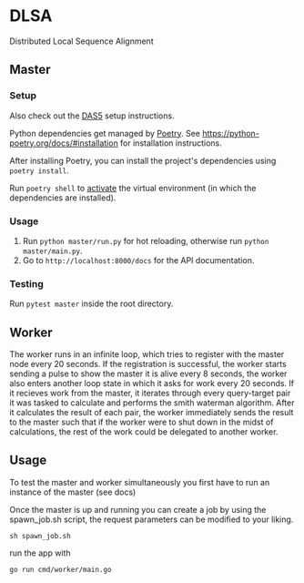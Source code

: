 # DLSA

Distributed Local Sequence Alignment

## Master

### Setup

Also check out the [DAS5](DAS5.md) setup instructions.

Python dependencies get managed by [Poetry](https://python-poetry.org/).
See https://python-poetry.org/docs/#installation for installation instructions.

After installing Poetry, you can install the project's dependencies using `poetry install`.

Run `poetry shell` to [activate](https://python-poetry.org/docs/basic-usage/#activating-the-virtual-environment) the virtual environment (in which the dependencies are installed).

### Usage

1. Run `python master/run.py` for hot reloading, otherwise run `python master/main.py`.
2. Go to `http://localhost:8000/docs` for the API documentation.

### Testing

Run `pytest master` inside the root directory.

## Worker

The worker runs in an infinite loop, which tries to register with the master node every 20 seconds. If the registration is successful, the worker starts sending a pulse to show the master it is alive every 8 seconds, the worker also enters another loop state in which it asks for work every 20 seconds. If it recieves work from the master, it iterates through every query-target pair it was tasked to calculate and performs the smith waterman algorithm. After it calculates the result of each pair, the worker immediately sends the result to the master such that if the worker were to shut down in the midst of calculations, the rest of the work could be delegated to another worker.

## Usage

To test the master and worker simultaneously you first have to run an instance of the master (see docs)

Once the master is up and running you can create a job by using the spawn_job.sh script, the request parameters can be modified to your liking.

`sh spawn_job.sh`

run the app with

`go run cmd/worker/main.go`
